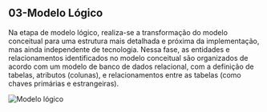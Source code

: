 ## 03-Modelo Lógico

Na etapa de modelo lógico, realiza-se a transformação do modelo conceitual para uma estrutura mais detalhada e próxima da implementação, mas ainda independente de tecnologia. Nessa fase, as entidades e relacionamentos identificados no modelo conceitual são organizados de acordo com um modelo de banco de dados relacional, com a definição de tabelas, atributos (colunas), e relacionamentos entre as tabelas (como chaves primárias e estrangeiras).

![Modelo lógico](https://github.com/Fredon99/PUCRS_Memorial/blob/main/09-BancoRelacional/03-ModeloLogico/Modelagem%20de%20dados%20-%20Modelo%20L%C3%B3gico.png)